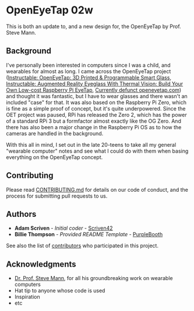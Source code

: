 # OpenEyeTap 02w

This is both an update to, and a new design for, the OpenEyeTap by Prof. Steve Mann.

## Background

I've personally been interested in computers since I was a child, and wearables for almost as
long. I came across the OpenEyeTap project
([Instructable: OpenEyeTap: 3D Printed & Programmable Smart Glass](https://www.instructables.com/OpenEyeTap-3D-Printed-Programmable-Smart-Glass/),
[Instructable: Augmented Reality Eyeglass With Thermal Vision: Build Your Own Low-cost Raspberry Pi EyeTap](https://www.instructables.com/Augmented-Reality-Eyeglass-With-Thermal-Vision-Bui/),
[Currently defunct openeyetap.com](https://openeyetap.com/))
and thought it was fantastic, but I have to wear glasses and there wasn't an included "case" for that. It was
also based on the Raspberry Pi Zero, which is fine as a simple proof of concept, but it's quite underpowered.
Since the OET project was paused, RPi has released the Zero 2, which has the power of a standard RPi 3 but a
formfactor almost exactly like the OG Zero. And there has also been a major change in the Raspberry Pi OS as to
how the cameras are handled in the background.

With this all in mind, I set out in the late 20-teens to take all my general "wearable computer" notes and
see what I could do with them when basing everything on the OpenEyeTap concept.

## Contributing

Please read [CONTRIBUTING.md](CONTRIBUTING.md) for details on our code
of conduct, and the process for submitting pull requests to us.

## Authors

  - **Adam Scriven** - *Initial coder* -
    [Scriven42](https://github.com/Scriven42)
  - **Billie Thompson** - *Provided README Template* -
    [PurpleBooth](https://github.com/PurpleBooth)

See also the list of
[contributors](https://github.com/Scriven42/oet02w/contributors)
who participated in this project.

## Acknowledgments

  - [Dr. Prof. Steve Mann](https://www.eecg.utoronto.ca/~mann/), for all his groundbreaking work on wearable computers
  - Hat tip to anyone whose code is used
  - Inspiration
  - etc

